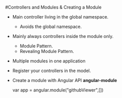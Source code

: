 #Controllers and Modules & Creating a Module

- Main controller living in the global namespace.
	- Avoids the global namespace.
- Mainly always controllers inside the module only.
	- Module Pattern.
	- Revealing Module Pattern.
- Multiple modules in one application
- Register your controllers in the model.
- Create a module with Angular API **angular-module**

	var app = angular.module("githubViewer",[])